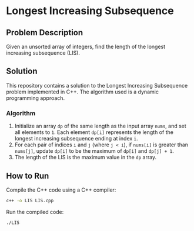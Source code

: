 # Longest Increasing Subsequence

## Problem Description
Given an unsorted array of integers, find the length of the longest increasing subsequence (LIS).

## Solution
This repository contains a solution to the Longest Increasing Subsequence problem implemented in C++. The algorithm used is a dynamic programming approach.

### Algorithm
1. Initialize an array `dp` of the same length as the input array `nums`, and set all elements to `1`. Each element `dp[i]` represents the length of the longest increasing subsequence ending at index `i`.
2. For each pair of indices `i` and `j` (where `j < i`), if `nums[i]` is greater than `nums[j]`, update `dp[i]` to be the maximum of `dp[i]` and `dp[j] + 1`.
3. The length of the LIS is the maximum value in the `dp` array.

## How to Run
Compile the C++ code using a C++ compiler:
```sh
c++ -o LIS LIS.cpp
```

Run the compiled code:
```sh
./LIS
```
